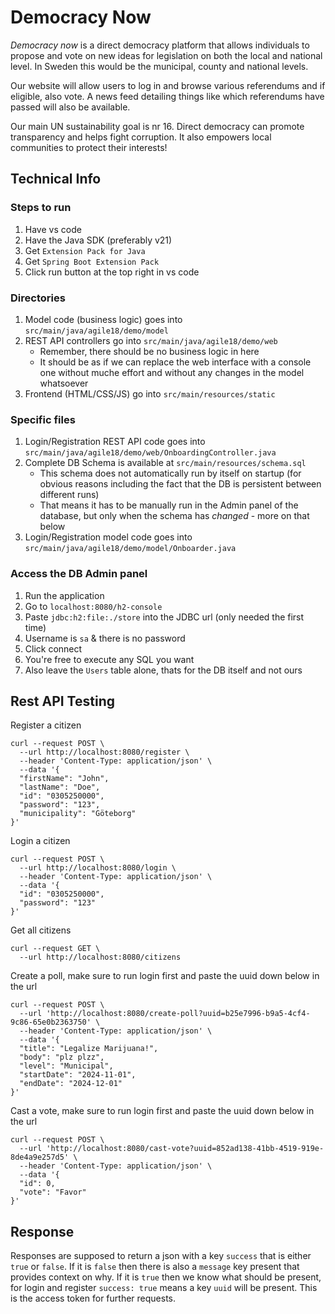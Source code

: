 # Democracy Now
*Democracy now* is a direct democracy platform that allows individuals to propose and vote on new ideas for legislation on both the local and national level. In Sweden this would be the municipal, county and national levels. 

Our website will allow users to log in and browse various referendums and if eligible, also vote. A news feed detailing things like which referendums have passed will also be available.

Our main UN sustainability goal is nr 16. Direct democracy can promote transparency and helps fight corruption. It also empowers local communities to protect their interests!

## Technical Info

### Steps to run
1. Have vs code
3. Have the Java SDK (preferably v21)
3. Get `Extension Pack for Java`
4. Get `Spring Boot Extension Pack`
5. Click run button at the top right in vs code


### Directories
1. Model code (business logic) goes into `src/main/java/agile18/demo/model`
2. REST API controllers go into `src/main/java/agile18/demo/web`
    - Remember, there should be no business logic in here
    - It should be as if we can replace the web interface with a console one without muche effort and without any changes in the model whatsoever
3. Frontend (HTML/CSS/JS) go into `src/main/resources/static`

### Specific files
1. Login/Registration REST API code goes into `src/main/java/agile18/demo/web/OnboardingController.java`
2. Complete DB Schema is available at `src/main/resources/schema.sql`
    - This schema does not automatically run by itself on startup (for obvious reasons including the fact that the DB is persistent between different runs)
    - That means it has to be manually run in the Admin panel of the database, but only when the schema has *changed* - more on that below
3. Login/Registration model code goes into `src/main/java/agile18/demo/model/Onboarder.java`

### Access the DB Admin panel
1. Run the application
2. Go to `localhost:8080/h2-console`
3. Paste `jdbc:h2:file:./store` into the JDBC url (only needed the first time)
4. Username is `sa` & there is no password
5. Click connect
6. You're free to execute any SQL you want
7. Also leave the `Users` table alone, thats for the DB itself and not ours

## Rest API Testing

Register a citizen
```
curl --request POST \
  --url http://localhost:8080/register \
  --header 'Content-Type: application/json' \
  --data '{
  "firstName": "John",
  "lastName": "Doe",
  "id": "0305250000",
  "password": "123",
  "municipality": "Göteborg"
}'
```

Login a citizen
```
curl --request POST \
  --url http://localhost:8080/login \
  --header 'Content-Type: application/json' \
  --data '{
  "id": "0305250000",
  "password": "123"
}'
```

Get all citizens
```
curl --request GET \
  --url http://localhost:8080/citizens
```

Create a poll, make sure to run login first and paste the uuid down below in the url
```
curl --request POST \
  --url 'http://localhost:8080/create-poll?uuid=b25e7996-b9a5-4cf4-9c86-65e0b2363750' \
  --header 'Content-Type: application/json' \
  --data '{
  "title": "Legalize Marijuana!",
  "body": "plz plzz",
  "level": "Municipal",
  "startDate": "2024-11-01",
  "endDate": "2024-12-01"
}'
```

Cast a vote, make sure to run login first and paste the uuid down below in the url
```
curl --request POST \
  --url 'http://localhost:8080/cast-vote?uuid=852ad138-41bb-4519-919e-8de4a9e257d5' \
  --header 'Content-Type: application/json' \
  --data '{
  "id": 0,
  "vote": "Favor"
}'
```

## Response
Responses are supposed to return a json with a key `success` that is either `true` or `false`. If it is `false` then there is also a `message` key present that provides context on why. If it is `true` then we know what should be present, for login and register `success: true` means a key `uuid` will be present. This is the access token for further requests.